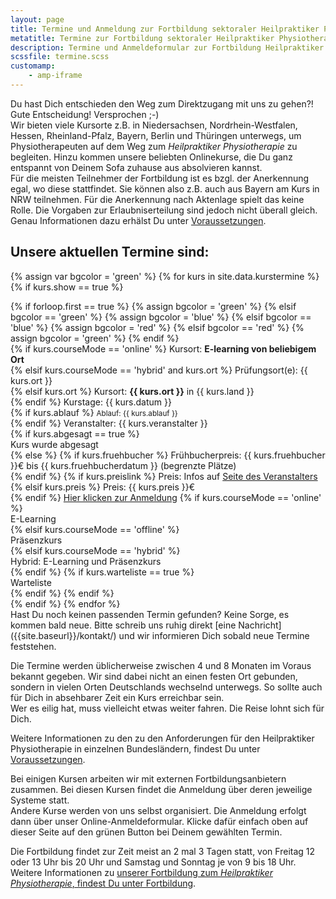 ```yaml
---
layout: page
title: Termine und Anmeldung zur Fortbildung sektoraler Heilpraktiker Physiotherapie
metatitle: Termine zur Fortbildung sektoraler Heilpraktiker Physiotherapie
description: Termine und Anmeldeformular zur Fortbildung Heilpraktiker für Physiotherapie
scssfile: termine.scss
customamp:
    - amp-iframe
---
```

Du hast Dich entschieden den Weg zum Direktzugang mit uns zu gehen?!  
Gute Entscheidung! Versprochen ;-)  
Wir bieten viele Kursorte z.B. in Niedersachsen, Nordrhein-Westfalen, Hessen, Rheinland-Pfalz, Bayern, Berlin und Thüringen unterwegs, um Physiotherapeuten auf dem Weg zum <em>Heilpraktiker Physiotherapie</em> zu begleiten. Hinzu kommen unsere beliebten Onlinekurse, die Du ganz entspannt von Deinem Sofa zuhause aus absolvieren kannst.  
Für die meisten Teilnehmer der Fortbildung ist es bzgl. der Anerkennung egal, wo diese stattfindet. Sie können also z.B. auch aus Bayern am Kurs in NRW teilnehmen. Für die Anerkennung nach Aktenlage spielt das keine Rolle.  Die Vorgaben zur Erlaubniserteilung sind jedoch nicht überall gleich. Genau Informationen dazu erhälst Du unter <a href="{{site.baseurl}}/voraussetzungen-und-anerkennung/">Voraussetzungen</a>.


<amp-iframe id="gmaps" src="https://arnold85.github.io/websiteassets/googlemaps/gmaps.html" width="400" height="400" layout="responsive" frameborder="0" sandbox="allow-forms allow-scripts allow-same-origin"><amp-img layout="fill" src="/assets/images/gmapsplaceholder.jpg" placeholder></amp-img></amp-iframe>  

## Unsere aktuellen Termine sind:

<script type="application/ld+json">
    {
      "@context": "http://schema.org",
      "@type": "ItemList",
      "itemListElement": [
      {% assign firstEntry = true -%}
        {% for kurs in site.data.kurstermine -%}
          {% if kurs.show == true -%}
            {% if forloop.first == false and firstEntry == false -%}
              {{","}}
            {% endif -%}
            {% assign firstEntry = false -%}
            {% include eventmetadata.json event=kurs position=forloop.index %}
          {% endif -%}
        {% endfor -%}
      ]
    }
</script>
{% assign var bgcolor = 'green' %}
{% for kurs in site.data.kurstermine %}
{% if kurs.show == true %}
<div id="{{ kurs.kursnummer }}" markdown="0" class="kurstermincontainer">
   {% if forloop.first == true %}
        {% assign bgcolor = 'green' %}
    {% elsif bgcolor == 'green' %}
        {% assign bgcolor = 'blue' %}
    {% elsif bgcolor == 'blue' %}
        {% assign bgcolor = 'red' %}
    {% elsif bgcolor == 'red' %}
        {% assign bgcolor = 'green' %}
  {% endif %}
   <div class="kursbackground  {{ bgcolor }}"></div>
   <div class="kurstermincontent">
   {% if kurs.courseMode == 'online' %}
   <span>Kursort: <b>E-learning von beliebigem Ort</b></span> <br/>
   {% elsif kurs.courseMode == 'hybrid' and kurs.ort %}
   <span>Prüfungsort(e): {{ kurs.ort }}</span> <br/>
   {% elsif kurs.ort %}
   <span>Kursort: <b>{{ kurs.ort }}</b> in {{ kurs.land }}</span> <br/>
   {% endif %}
    <span>Kurstage: {{ kurs.datum }}</span> <br/>
    {% if kurs.ablauf %}
    <span><small>Ablauf: {{ kurs.ablauf }}</small></span> <br/>
    {% endif %}
    <span>Veranstalter: {{ kurs.veranstalter }}</span> <br/>
    {% if kurs.abgesagt == true %}
      <div class="abgesagt">Kurs wurde abgesagt</div>
    {% else %}
        {% if kurs.fruehbucher %}
          <span>Frühbucherpreis: {{ kurs.fruehbucher }}€ bis {{ kurs.fruehbucherdatum }} (begrenzte Plätze)</span> <br/>
        {% endif %}
        {% if kurs.preislink %}
          <span>Preis: Infos auf <a target="_blank" href="{{ kurs.preislink }}">Seite des Veranstalters</a></span> <br/>
        {% elsif kurs.preis %}
          <span>Preis: {{ kurs.preis }}€</span> <br/>
        {% endif %}
        <a target="_blank" href="{{ kurs.enrollmentLink }}" class="anmelde_link">Hier klicken zur Anmeldung</a>
        {% if kurs.courseMode == 'online' %}
          <div class="iselearning">E-Learning</div>
        {% elsif kurs.courseMode == 'offline' %}
          <div class="ispresence">Präsenzkurs</div>
        {% elsif kurs.courseMode == 'hybrid' %}
          <div class="ishybrid">Hybrid: E-Learning und Präsenzkurs</div>
        {% endif %}
        {% if kurs.warteliste == true %}
          <div class="warteliste">Warteliste</div>
        {% endif %}
    {% endif %}
   </div>
</div>
{% endif %}
{% endfor %}
<div class="clearfix"></div>
Hast Du noch keinen passenden Termin gefunden? Keine Sorge, es kommen bald neue.
Bitte schreib uns ruhig direkt [eine Nachricht]({{site.baseurl}}/kontakt/) und wir informieren Dich sobald neue Termine feststehen.

Die Termine werden üblicherweise zwischen 4 und 8 Monaten im Voraus bekannt gegeben.
Wir sind dabei nicht an einen festen Ort gebunden, sondern in vielen Orten Deutschlands wechselnd unterwegs. So sollte auch für Dich in absehbarer Zeit ein Kurs erreichbar sein.  
Wer es eilig hat, muss vielleicht etwas weiter fahren. Die Reise lohnt sich für Dich.

Weitere Informationen zu den zu den Anforderungen für den Heilpraktiker Physiotherapie in einzelnen Bundesländern, findest Du unter [Voraussetzungen]({{site.baseurl}}/voraussetzungen-und-anerkennung/).

Bei einigen Kursen arbeiten wir mit externen Fortbildungsanbietern zusammen. Bei diesen Kursen findet die Anmeldung über deren jeweilige Systeme statt.  
Andere Kurse werden von uns selbst organisiert. Die Anmeldung erfolgt dann über unser Online-Anmeldeformular. Klicke dafür einfach oben auf dieser Seite auf den grünen Button bei Deinem gewählten Termin.  

Die Fortbildung findet zur Zeit meist an 2 mal 3 Tagen statt, von Freitag 12 oder 13 Uhr bis 20 Uhr und Samstag und Sonntag je von 9 bis 18 Uhr.
Weitere Informationen zu [unserer Fortbildung zum <em>Heilpraktiker Physiotherapie</em>, findest Du unter Fortbildung]({{site.baseurl}}/fortbildung-zum-heilpraktiker-physiotherapie/).
